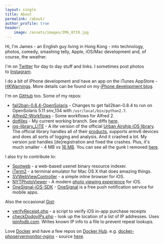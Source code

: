 ```yaml
---
layout: single
title: About
permalink: /about/
author_profile: true
header:
    image: /assets/images/IMG_8719.jpg
---
```

    
Hi, I'm James - an English guy living in Hong Kong - into technology, photos, comedy, smashing telly, Apple, iOS/Mac development and, of course, the weather.

I'm on [Twitter][1] for day to day stuff and links. I sometimes post photos to [Instagram][3].

I do a bit of iPhone development and have an app on the iTunes AppStore - [HKWarnings][4]. More details can be found on my [iPhone development blog][6].

I'm on [GitHub][7] too. Some of my repos:

* [fail2ban-0.8.4-OpenSolaris][8] - Changes to get fail2ban-0.8.4 to run on OpenSolaris 5.11 snv_134 with `/usr/local/bin/python2.7`.
* [Alfred2-Workflows][9] - Some workflows for Alfred 2.
* [dotfiles][10] - My current working branch. See diffs [here][11].
* [ios-library_LITE][12] - A *lite* version of the official [Urban Airship iOS library][16]. The official library handles all of their [products][15], supports armv6 devices and does all sorts of logging and analysis. And it crashed a lot. My version just handles [de]registration and fixed the crashes. Plus, it's much smaller - 4 MB vs [16 MB][14]. You can see all the gunk I removed [here][13].

I also try to contribute to:

* [Spotweb][17] - a web-based usenet binary resource indexer.
* [iTerm2][18] - a terminal emulator for Mac OS X that does amazing things.
* [SVWebViewController][19] - a simple inline browser for iOS.
* [NYTPhotoViewer][24] - A modern [photo viewing experience](https://open.blogs.nytimes.com/2015/03/27/a-new-view-for-nytimes-photos/) for iOS.
* [OneSignal-iOS-SDK][25] - [OneSignal](https://onesignal.com/) is a free push notification service for mobile apps.

Also the occasional [Gist][20]:

* [verifyReceipt.php][21] - a script to verify iOS in-app purchase receipts
* [checkDodgyIPs.php][22] - look up the location of a list of IP addresses. Uses [ipinfodb.com][23]. Writes known IP info to a file to prevent repeat lookups.

Love [Docker](https://www.docker.com/) and have a few repos on [Docker Hub](https://hub.docker.com/r/stoutyhk/).
e.g. [docker-phpservermonitor-nginx](https://hub.docker.com/r/stoutyhk/docker-phpservermonitor-nginx/) - source [here](https://bitbucket.org/stouty/docker-phpservermonitor-nginx/src).

   [1]: https://twitter.com/stoutyhk
   [2]: https://alpha.app.net/stouty
   [3]: https://instagram.com/stouty
   [4]: https://itunes.apple.com/hk/app/hkwarnings/id370901118?mt=8 
   [5]: https://itunes.apple.com/us/app/id594038629?mt=8&partnerId=30&siteID=4M*lvL2TS6Q
   [6]: https://hkwarnings.com/
   [7]: https://github.com/jamesstout
   [8]: https://github.com/jamesstout/fail2ban-0.8.4-OpenSolaris
   [9]: https://github.com/jamesstout/Alfred2-Workflows
[10]: https://github.com/jamesstout/dotfiles/tree/working
[11]: https://github.com/jamesstout/dotfiles/compare/master...working
[12]: https://github.com/jamesstout/ios-library_LITE
[13]: https://github.com/jamesstout/ios-library_LITE/blob/master/CHANGELOG-LITE
[14]: http://com.urbanairship.filereleases.s3.amazonaws.com/libUAirship-latest.zip
[15]: http://urbanairship.com/products
[16]: https://github.com/urbanairship/ios-library
[17]: https://github.com/spotweb/spotweb
[18]: https://github.com/gnachman/iTerm2
[19]:https://github.com/samvermette/SVWebViewController
[20]: https://gist.github.com/jamesstout
[21]: https://gist.github.com/jamesstout/5073237
[22]: https://gist.github.com/jamesstout/5199181
[23]: http://ipinfodb.com/
[24]: https://github.com/jamesstout/NYTPhotoViewer
[25]: https://github.com/jamesstout/OneSignal-iOS-SDK
